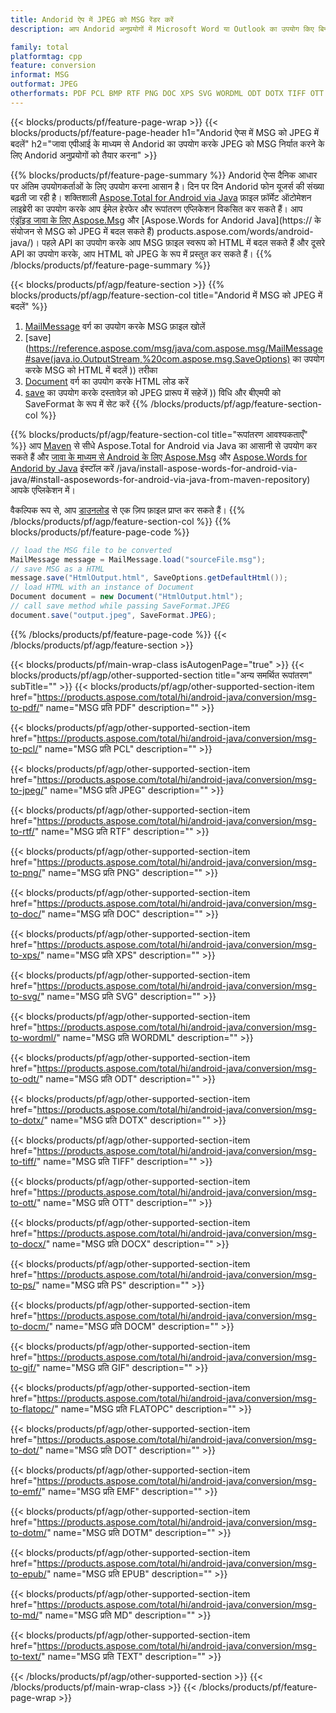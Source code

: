 ```yaml
---
title: Andorid ऐप में JPEG को MSG रेंडर करें
description: आप Andorid अनुप्रयोगों में Microsoft Word या Outlook का उपयोग किए बिना MSG को JPEG में निर्यात करें

family: total
platformtag: cpp
feature: conversion
informat: MSG
outformat: JPEG
otherformats: PDF PCL BMP RTF PNG DOC XPS SVG WORDML ODT DOTX TIFF OTT DOCX PS DOCM GIF FLATOPC DOT EMF DOTM EPUB MD TEXT
---
```

{{< blocks/products/pf/feature-page-wrap >}}
{{< blocks/products/pf/feature-page-header h1="Andorid ऐप्स में MSG को JPEG में बदलें" h2="जावा एपीआई के माध्यम से Andorid का उपयोग करके JPEG को MSG निर्यात करने के लिए Andorid अनुप्रयोगों को तैयार करना" >}}

{{% blocks/products/pf/feature-page-summary %}}
Andorid ऐप्स दैनिक आधार पर अंतिम उपयोगकर्ताओं के लिए उपयोग करना आसान है। दिन पर दिन Andorid फोन यूजर्स की संख्या बढ़ती जा रही है। शक्तिशाली [Aspose.Total for Android via Java](https://products.aspose.com/total/android-java/) फ़ाइल फ़ॉर्मेट ऑटोमेशन लाइब्रेरी का उपयोग करके आप ईमेल हेरफेर और रूपांतरण एप्लिकेशन विकसित कर सकते हैं। आप [एंड्रॉइड जावा के लिए Aspose.Msg](https://products.aspose.com/msg/android-java/) और [Aspose.Words for Andorid Java](https:// के संयोजन से MSG को JPEG में बदल सकते हैं) products.aspose.com/words/android-java/)। पहले API का उपयोग करके आप MSG फ़ाइल स्वरूप को HTML में बदल सकते हैं और दूसरे API का उपयोग करके, आप HTML को JPEG के रूप में प्रस्तुत कर सकते हैं। 
{{% /blocks/products/pf/feature-page-summary  %}}

{{< blocks/products/pf/agp/feature-section >}}
{{% blocks/products/pf/agp/feature-section-col title="Andorid में MSG को JPEG में बदलें" %}}
1. [MailMessage](https://reference.aspose.com/msg/java/com.aspose.msg/mailmessage) वर्ग का उपयोग करके MSG फ़ाइल खोलें
2. [save](https://reference.aspose.com/msg/java/com.aspose.msg/MailMessage#save(java.io.OutputStream,%20com.aspose.msg.SaveOptions) का उपयोग करके MSG को HTML में बदलें )) तरीका
3. [Document](https://reference.aspose.com/words/java/com.aspose.words/Document) वर्ग का उपयोग करके HTML लोड करें
4. [save](https://reference.aspose.com/words/java/com.aspose.words/Document#save(java.lang.String,com.aspose.words.SaveOptions)) का उपयोग करके दस्तावेज़ को JPEG प्रारूप में सहेजें )) विधि और बीएमपी को SaveFormat के रूप में सेट करें
{{% /blocks/products/pf/agp/feature-section-col %}}

{{% blocks/products/pf/agp/feature-section-col title="रूपांतरण आवश्यकताएँ" %}}
आप [Maven](https://repository.aspose.com/webapp/#/artifacts/browse/tree/General/repo/com/aspose/aspose-total) से सीधे Aspose.Total for Android via Java का आसानी से उपयोग कर सकते हैं और [जावा के माध्यम से Android के लिए Aspose.Msg](https://docs.aspose.com/msg/androidjava/installation/) और [Aspose.Words for Andorid by Java](https://docs.aspose.com/words) इंस्टॉल करें /java/install-aspose-words-for-android-via-java/#install-asposewords-for-android-via-java-from-maven-repository) आपके एप्लिकेशन में।

वैकल्पिक रूप से, आप [डाउनलोड](https://releases.aspose.com/total/androidjava) से एक ज़िप फ़ाइल प्राप्त कर सकते हैं।
{{% /blocks/products/pf/agp/feature-section-col %}}
{{% blocks/products/pf/feature-page-code %}}
```cs
// load the MSG file to be converted
MailMessage message = MailMessage.load("sourceFile.msg"); 
// save MSG as a HTML 
message.save("HtmlOutput.html", SaveOptions.getDefaultHtml());
// load HTML with an instance of Document
Document document = new Document("HtmlOutput.html");
// call save method while passing SaveFormat.JPEG
document.save("output.jpeg", SaveFormat.JPEG); 
```

{{% /blocks/products/pf/feature-page-code %}}
{{< /blocks/products/pf/agp/feature-section >}}

{{< blocks/products/pf/main-wrap-class isAutogenPage="true" >}}
{{< blocks/products/pf/agp/other-supported-section title="अन्य समर्थित रूपांतरण" subTitle="" >}}
{{< blocks/products/pf/agp/other-supported-section-item href="https://products.aspose.com/total/hi/android-java/conversion/msg-to-pdf/" name="MSG प्रति PDF" description="" >}}

{{< blocks/products/pf/agp/other-supported-section-item href="https://products.aspose.com/total/hi/android-java/conversion/msg-to-pcl/" name="MSG प्रति PCL" description="" >}}

{{< blocks/products/pf/agp/other-supported-section-item href="https://products.aspose.com/total/hi/android-java/conversion/msg-to-jpeg/" name="MSG प्रति JPEG" description="" >}}

{{< blocks/products/pf/agp/other-supported-section-item href="https://products.aspose.com/total/hi/android-java/conversion/msg-to-rtf/" name="MSG प्रति RTF" description="" >}}

{{< blocks/products/pf/agp/other-supported-section-item href="https://products.aspose.com/total/hi/android-java/conversion/msg-to-png/" name="MSG प्रति PNG" description="" >}}

{{< blocks/products/pf/agp/other-supported-section-item href="https://products.aspose.com/total/hi/android-java/conversion/msg-to-doc/" name="MSG प्रति DOC" description="" >}}

{{< blocks/products/pf/agp/other-supported-section-item href="https://products.aspose.com/total/hi/android-java/conversion/msg-to-xps/" name="MSG प्रति XPS" description="" >}}

{{< blocks/products/pf/agp/other-supported-section-item href="https://products.aspose.com/total/hi/android-java/conversion/msg-to-svg/" name="MSG प्रति SVG" description="" >}}

{{< blocks/products/pf/agp/other-supported-section-item href="https://products.aspose.com/total/hi/android-java/conversion/msg-to-wordml/" name="MSG प्रति WORDML" description="" >}}

{{< blocks/products/pf/agp/other-supported-section-item href="https://products.aspose.com/total/hi/android-java/conversion/msg-to-odt/" name="MSG प्रति ODT" description="" >}}

{{< blocks/products/pf/agp/other-supported-section-item href="https://products.aspose.com/total/hi/android-java/conversion/msg-to-dotx/" name="MSG प्रति DOTX" description="" >}}

{{< blocks/products/pf/agp/other-supported-section-item href="https://products.aspose.com/total/hi/android-java/conversion/msg-to-tiff/" name="MSG प्रति TIFF" description="" >}}

{{< blocks/products/pf/agp/other-supported-section-item href="https://products.aspose.com/total/hi/android-java/conversion/msg-to-ott/" name="MSG प्रति OTT" description="" >}}

{{< blocks/products/pf/agp/other-supported-section-item href="https://products.aspose.com/total/hi/android-java/conversion/msg-to-docx/" name="MSG प्रति DOCX" description="" >}}

{{< blocks/products/pf/agp/other-supported-section-item href="https://products.aspose.com/total/hi/android-java/conversion/msg-to-ps/" name="MSG प्रति PS" description="" >}}

{{< blocks/products/pf/agp/other-supported-section-item href="https://products.aspose.com/total/hi/android-java/conversion/msg-to-docm/" name="MSG प्रति DOCM" description="" >}}

{{< blocks/products/pf/agp/other-supported-section-item href="https://products.aspose.com/total/hi/android-java/conversion/msg-to-gif/" name="MSG प्रति GIF" description="" >}}

{{< blocks/products/pf/agp/other-supported-section-item href="https://products.aspose.com/total/hi/android-java/conversion/msg-to-flatopc/" name="MSG प्रति FLATOPC" description="" >}}

{{< blocks/products/pf/agp/other-supported-section-item href="https://products.aspose.com/total/hi/android-java/conversion/msg-to-dot/" name="MSG प्रति DOT" description="" >}}

{{< blocks/products/pf/agp/other-supported-section-item href="https://products.aspose.com/total/hi/android-java/conversion/msg-to-emf/" name="MSG प्रति EMF" description="" >}}

{{< blocks/products/pf/agp/other-supported-section-item href="https://products.aspose.com/total/hi/android-java/conversion/msg-to-dotm/" name="MSG प्रति DOTM" description="" >}}

{{< blocks/products/pf/agp/other-supported-section-item href="https://products.aspose.com/total/hi/android-java/conversion/msg-to-epub/" name="MSG प्रति EPUB" description="" >}}

{{< blocks/products/pf/agp/other-supported-section-item href="https://products.aspose.com/total/hi/android-java/conversion/msg-to-md/" name="MSG प्रति MD" description="" >}}

{{< blocks/products/pf/agp/other-supported-section-item href="https://products.aspose.com/total/hi/android-java/conversion/msg-to-text/" name="MSG प्रति TEXT" description="" >}}


{{< /blocks/products/pf/agp/other-supported-section >}}
{{< /blocks/products/pf/main-wrap-class >}}
{{< /blocks/products/pf/feature-page-wrap >}}
